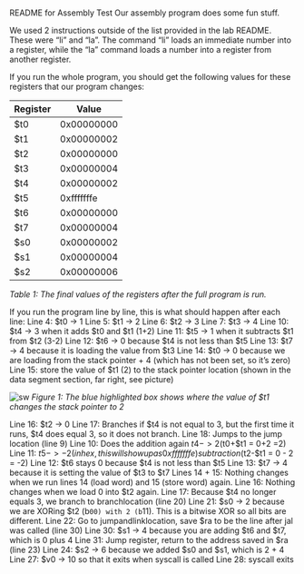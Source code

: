 #
README for Assembly Test
Our assembly program does some fun stuff.

We used 2 instructions outside of the list provided in the lab README. These were “li” and “la”.
The command “li” loads an immediate number into a register, while the “la” command loads a number into a register from another register. 

If you run the whole program, you should get the following values for these registers that our program changes:


Register | Value
-------|-------------- 
$t0 | 0x00000000
$t1 | 0x00000002
$t2 | 0x00000000
$t3 | 0x00000004
$t4 | 0x00000002
$t5 | 0xfffffffe
$t6 | 0x00000000
$t7 | 0x00000004
$s0 | 0x00000002
$s1 | 0x00000004
$s2 | 0x00000006


_Table 1: The final values of the registers after the full program is run._

If you run the program line by line, this is what should happen after each line:
Line 4: $t0 -> 1
Line 5: $t1 -> 2
Line 6: $t2 -> 3
Line 7: $t3 -> 4
Line 10: $t4 -> 3 when it adds $t0 and $t1 (1+2)
Line 11: $t5 -> 1 when it subtracts $t1 from $t2 (3-2)
Line 12: $t6 -> 0 because $t4 is not less than $t5
Line 13: $t7 -> 4 because it is loading the value from $t3
Line 14: $t0 -> 0 because we are loading from the stack pointer + 4 (which has not been set, so it’s zero)
Line 15: store the value of $t1 (2) to the stack pointer location (shown in the data segment section, far right, see picture)

![sw](/sw_image.png)
_Figure 1: The blue highlighted box shows where the value of $t1 changes the stack pointer to 2_


Line 16: $t2 -> 0
Line 17: Branches if $t4 is not equal to 3, but the first time it runs, $t4 does equal 3, so it does not branch.
Line 18: Jumps to the jump location (line 9)
Line 10: Does the addition again $t4 -> 2  ($t0+$t1 = 0+2 =2)
Line 11: $t5 -> -2 (in hex, this will show up as 0xfffffffe) subtraction ($t2-$t1 = 0 - 2 = -2)
Line 12: $t6 stays 0 because $t4 is not less than $t5
Line 13: $t7 -> 4 because it is setting the value of $t3 to $t7
Lines 14 + 15: Nothing changes when we run lines 14 (load word) and 15 (store word) again.
Line 16: Nothing changes when we load 0 into $t2 again.
Line 17: Because $t4 no longer equals 3, we branch to branchlocation (line 20)
Line 21: $s0 -> 2 because we are XORing $t2 (b`00) with 2 (b`11). This is a bitwise XOR so all bits are different.
Line 22: Go to jumpandlinklocation, save $ra to be the line after jal was called (line 30)
Line 30: $s1 -> 4 because you are adding $t6 and $t7, which is 0 plus 4
Line 31: Jump register, return to the address saved in $ra (line 23)
Line 24: $s2 -> 6 because we added $s0 and $s1, which is 2 + 4
Line 27: $v0 -> 10 so that it exits when syscall is called
Line 28: syscall exits

